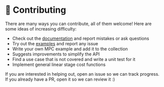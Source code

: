 # 👷 Contributing

There are many ways you can contribute, all of them welcome! Here are some ideas of increasing difficulty:

- Check out the [documentation](https://tasts-robots.org/doc/qpmpc/) and report mistakes or ask questions
- Try out the [examples](examples) and report any issue
- Write your own MPC example and add it to the collection
- Suggests improvements to simplify the API
- Find a use case that is not covered and write a unit test for it
- Implement general linear stage cost functions

If you are interested in helping out, open an issue so we can track progress. If you already have a PR, open it so we can review it :)
